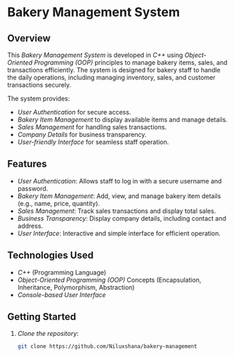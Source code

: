 # Bakery Management System

## Overview
This *Bakery Management System* is developed in *C++* using *Object-Oriented Programming (OOP)* principles to manage bakery items, sales, and transactions efficiently. The system is designed for bakery staff to handle the daily operations, including managing inventory, sales, and customer transactions securely.

The system provides:
- *User Authentication* for secure access.
- *Bakery Item Management* to display available items and manage details.
- *Sales Management* for handling sales transactions.
- *Company Details* for business transparency.
- *User-friendly Interface* for seamless staff operation.

## Features
- *User Authentication*: Allows staff to log in with a secure username and password.
- *Bakery Item Management*: Add, view, and manage bakery item details (e.g., name, price, quantity).
- *Sales Management*: Track sales transactions and display total sales.
- *Business Transparency*: Display company details, including contact and address.
- *User Interface*: Interactive and simple interface for efficient operation.

## Technologies Used
- *C++* (Programming Language)
- *Object-Oriented Programming (OOP)* Concepts (Encapsulation, Inheritance, Polymorphism, Abstraction)
- *Console-based User Interface*

## Getting Started

1. *Clone the repository*:
   ```bash
   git clone https://github.com/Niluxshana/bakery-management
